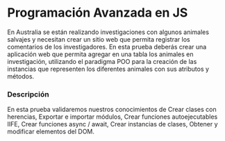 <h1> Programación Avanzada en JS</h1>

En Australia se están realizando investigaciones con algunos animales salvajes y necesitan
crear un sitio web que permita registrar los comentarios de los investigadores. En esta prueba
deberás crear una aplicación web que permita agregar en una tabla los animales en
investigación, utilizando el paradigma POO para la creación de las instancias que representen
los diferentes animales con sus atributos y métodos.

<h3> Descripción </h3>
En esta prueba validaremos nuestros conocimientos de Crear clases con herencias, Exportar
e importar módulos, Crear funciones autoejecutables IIFE, Crear funciones async / await,
Crear instancias de clases, Obtener y modificar elementos del DOM.
